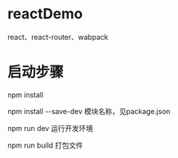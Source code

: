 # reactDemo
react、react-router、wabpack
# 启动步骤
npm install

npm install  --save-dev  模块名称，见package.json

npm run dev 运行开发环境

npm run build 打包文件
